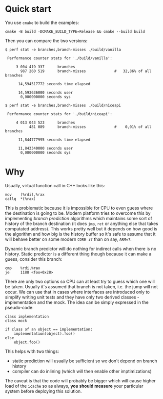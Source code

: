 Quick start
===========
You use `cmake` to build the examples:

```
cmake -B build -DCMAKE_BUILD_TYPE=Release && cmake --build build
```

Then you can compare the two versions:
```
$ perf stat -e branches,branch-misses ./build/vanilla

 Performance counter stats for './build/vanilla':

     3 004 419 337      branches
       987 260 519      branch-misses             #   32,86% of all branches

      14,594517772 seconds time elapsed

      14,593636000 seconds user
       0,000000000 seconds sys

$ perf stat -e branches,branch-misses ./build/niceapi

 Performance counter stats for './build/niceapi':

     4 013 043 523      branches
           481 089      branch-misses             #    0,01% of all branches

      11,844777995 seconds time elapsed

      11,843340000 seconds user
       0,000000000 seconds sys
```


Why
===
Usually, virtual function call in C++ looks like this:

```
mov    (%rdi),%rax
callq  *(%rax)
```

This is problematic because it is impossible for CPU to even guess where the destination is going to be. Modern platform tries to overcome this by implementing _branch prediction_ algorithms which maintains some sort of history of the branch destination (it does `jmp`, `ret` or anything else that takes computated address). This works pretty well but it depends on how good is the algorithm and how big is the history buffer so it's safe to assume that it will behave better on some modern `CORE i7` than on say, `ARMv7`.

Dynamic branch predictor will do nothing for indirect calls when there is no history. Static predictor is a different thing though because it can make a guess, consider this branch:

```
cmp    %rdi,%rax
je     1188 <foo+0x28>
```

There are only two options so CPU can at least try to guess which one will be taken. Usually it's assumed that branch is not taken, i.e. the jump will not occur. We can use that in cases where interfaces are introduced only to simplify writing unit tests and they have only two derived classes - implementation and the mock. The idea can be simply expressed in the pseudo-code:

```
class implementation
class mock

if class of an object == implementation:
    implementation(object).foo()
else
    object.foo()
```

This helps with two things:
 - static prediction will usually be sufficient so we don't depend on branch history
 - compiler can do inlining (which will then enable other imptimizations)

The caveat is that the code will probably be bigger which will cause higher load of the `icache` so as always, **you should measure** your particular system before deploying this solution.
